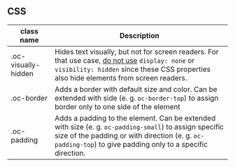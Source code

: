 ## CSS

| class name          | Description                                                                                                                                                                                      |
| ------------------- | ------------------------------------------------------------------------------------------------------------------------------------------------------------------------------------------------ |
| .oc-visually-hidden | Hides text visually, but not for screen readers. For that use case, <u>do not use</u> `display: none` or `visibility: hidden` since these CSS properties also hide elements from screen readers. |
| .oc-border          | Adds a border with default size and color. Can be extended with side (e. g. `oc-border-top`) to assign border only to one side of the element |
| .oc-padding         | Adds a padding to the element. Can be extended with size (e. g. `oc-padding-small`) to assign specific size of the padding or with direction (e. g. `oc-padding-top`) to give padding only to a specific direction. |
